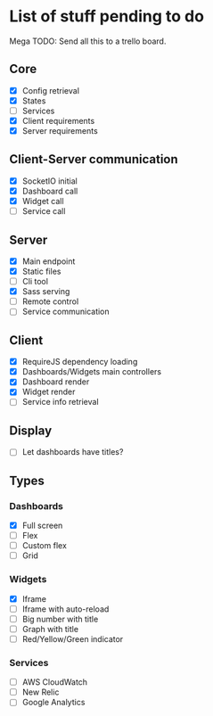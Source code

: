 # List of stuff pending to do

Mega TODO: Send all this to a trello board.

## Core

- [x] Config retrieval
- [x] States
- [ ] Services
- [x] Client requirements
- [x] Server requirements

## Client-Server communication

- [x] SocketIO initial
- [x] Dashboard call
- [x] Widget call
- [ ] Service call

## Server

- [x] Main endpoint
- [x] Static files
- [ ] Cli tool
- [x] Sass serving
- [ ] Remote control
- [ ] Service communication

## Client

- [x] RequireJS dependency loading
- [x] Dashboards/Widgets main controllers
- [x] Dashboard render
- [x] Widget render
- [ ] Service info retrieval

## Display

- [ ] Let dashboards have titles?

## Types

### Dashboards

- [x] Full screen
- [ ] Flex
- [ ] Custom flex
- [ ] Grid

### Widgets

- [x] Iframe
- [ ] Iframe with auto-reload
- [ ] Big number with title
- [ ] Graph with title
- [ ] Red/Yellow/Green indicator

### Services

- [ ] AWS CloudWatch
- [ ] New Relic
- [ ] Google Analytics
